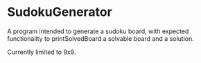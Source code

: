 # SudokuGenerator

A program intended to generate a sudoku board, with expected functionality to printSolvedBoard a solvable board and a solution.

Currently limited to 9x9.
